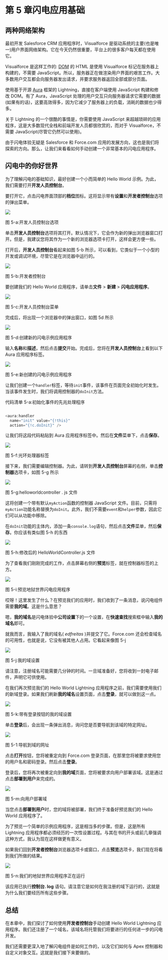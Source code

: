 # 第 5 章闪电应用基础

## 两种网络架构

最初开发 Salesforce CRM 应用程序时，Visualforce 是驱动系统的主要(也是唯一)用户界面网络架构。它在今天仍然很重要，平台上的很多客户每天都在使用它。

Visualforce 是这样工作的: [DOM](https://en.wikipedia.org/wiki/Document_Object_Model) 的 HTML 是使用 Visualforce 标记在服务器上构建的，不需要 JavaScript。所以，服务器正在做渲染用户界面的艰苦工作。大多数用户交互都会向服务器发出请求，并要求服务器返回全部或部分页面。

使用基于开源 [Aura](http://www.auraframework.org/) 框架的 Lightning，直接在客户端使用 JavaScript 构建和修改 DOM。有了 Aura，JavaScript 处理的用户交互只向服务器请求它需要的数据(如果有的话)，这要高效得多，因为它减少了服务器上的负载，消耗的数据也少得多。

关于 Lightning 的一个很酷的事情是，你需要使用 JavaScript 来超越琐碎的应用程序，这是大多数现代全栈和前端开发人员都很欣赏的，而对于 Visualforce，不需要 JavaScript(尽管它仍然可以使用)。

由于闪电体验无疑是 Salesforce 和 Force.com 应用的发展方向，这也是我们将探索的方向。那么，让我们来看看如何手动创建一个非常基本的闪电应用程序。

## 闪电中的你好世界

为了理解闪电的基础知识，最好创建一个小而简单的 Hello World 示例。为此，我们需要打开**开发人员控制台**。

要打开它，点击闪电界面顶部的**档位**图标。这将显示带有**设置**和**开发者控制台**选项的弹出菜单。

![](img/image080.jpg)

图 5-a:开发人员控制台选项

单击**开发人员控制台**选项将其打开。默认情况下，它会作为新的弹出浏览器窗口打开。但是，我建议您将其作为一个新的浏览器选项卡打开，这样会更方便一些。

打开后，**开发人员控制台**看起来如图 5-b 所示，可以看到，它类似于一个小型的开发或调试环境，尽管它是在浏览器中运行的。

![](img/image081.jpg)

图 5-b:开发者控制台

要创建我们的 Hello World 应用程序，请单击**文件** > **新建** > **闪电应用程序**。

![](img/image082.jpg)

图 5-c:开发人员控制台菜单

完成后，将出现一个浏览器中的弹出窗口，如图 5d 所示

![](img/image083.jpg)

图 5-d:创建新的闪电示例应用程序

输入**名称**和**描述**，然后点击**提交**开始。完成后，您将在**开发人员控制台**上看到以下 Aura 应用程序标签。

![](img/image084.jpg)

图 5-e:新创建的闪电示例应用程序

让我们创建一个`handler`标签，等待`init`事件，该事件在页面完全初始化时发生。当该事件发生时，我们将调用控制器的`doInit`方法。

代码清单 5-a:初始化事件的先兆处理程序

```js

<aura:handler
  name="init" value="{!this}"
  action="{!c.doInit}" />

```

让我们将这段代码粘贴到 Aura 应用程序标签中。然后在**文件**菜单下，点击**保存**。

![](img/image085.jpg)

图 5-f:光环处理器标签

接下来，我们需要编辑控制器。为此，请转到**开发人员控制台**屏幕的右侧，单击**控制器**选项卡，如图 5-g 所示

![](img/image086.jpg)

图 5-g:helloworldcontroller . js 文件

这将创建一个带有默认`myAction`函数的控制器 JavaScript 文件。目前，只需将`myAction`功能名称替换为`doInit`。此外，我们不需要`event`和`helper`参数，因此它们可以从功能中移除。

在`doInit`功能的主体内，添加一条`console.log`语句，然后点击**文件**菜单，然后**保存**。你应该有类似图 5-h 的东西

![](img/image087.jpg)

图 5-h:修改后的 HelloWorldController.js 文件

为了查看我们刚刚完成的工作，点击屏幕右侧的**预览**标签，就在控制器标签的上方。

![](img/image088.jpg)

图 5-i:预览地狱世界闪电应用程序

哎呀！这里发生了什么？在预览我们的应用时，我们收到了一条消息，说闪电组件需要**我的域**。这是什么意思？

嗯，**我的域名**是闪电体验中**公司设置**下的一个设置，在**快速查找**搜索框中输入**我的域名**即可。

就我而言，我输入了我的域名( *edfreitas* )并提交了它。Force.com 还会检查域名的可用性，也就是说，它没有被其他人占用。它看起来像图 5-j

![](img/image089.jpg)

图 5-j:我的域设置

请注意，注册域名可能需要几分钟的时间。一旦域准备好，您将收到一封电子邮件，声明它可供使用。

在我们再次预览我们的 Hello World Lightning 应用程序之前，我们需要使用我们的新域登录。如果我们刷新**我的域名**设置页面，点击**登录**，就可以做到这一点。

![](img/image090.jpg)

图 5-k:带有登录按钮的我的域设置

单击**登录**后，会出现一条弹出消息，询问您是否要导航到该域的特定网址。

![](img/image091.jpg)

图 5-1:导航到域的网址

点击**打开**按钮，您将被重定向到 Force.com 登录页面，在那里您将被要求使用您的用户名和密码登录。然后点击**登录**。

登录后，您将再次被重定向到**我的域**页面，您将被要求向用户部署该域。这是通过点击**部署到用户**来完成的。

![](img/image092.jpg)

图 5-m:向用户部署域

当您点击**部署到用户**时，您的域将被部署，我们终于准备好预览我们的 Hello World 应用程序了。

为了预览一个简单的示例应用程序，这是相当多的步骤。但是，这是所有 Lightning 应用程序都必须经历的一次性设置过程。与其在书的开头或前几章强调这种方式，我认为现在这样做更有意义。

如果我们回到**开发者控制台**浏览器选项卡或窗口，点击**预览**选项卡，我们现在将看到我们所做的结果。

![](img/image093.jpg)

图 5-n:我们的地狱世界应用程序正在运行

该应用已执行**控制台. log** 语句。请注意它是如何在我注册的域下运行的，这就是为什么我们要经历所有这些步骤。

## 总结

在本章中，我们探讨了如何使用**开发者控制台**手动创建 Hello World Lightning 应用程序。我们还注册了一个域名，该域名将托管我们将要进行的任何进一步的闪电开发。

我们还需要更深入地了解闪电组件是如何工作的，以及它们如何与 Apex 控制器和自定义对象交互。这就是我们接下来要做的。